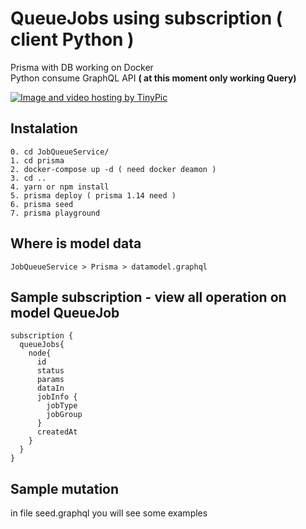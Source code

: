 # QueueJobs using subscription ( client Python )

Prisma with DB working on Docker<br>
Python consume GraphQL API <b>( at this moment only working Query)</b>

<a href="http://pl.tinypic.com?ref=wslgsn" target="_blank"><img src="http://i64.tinypic.com/wslgsn.jpg" border="0" alt="Image and video hosting by TinyPic"></a>

## Instalation

```
0. cd JobQueueService/
1. cd prisma
2. docker-compose up -d ( need docker deamon )
3. cd ..
4. yarn or npm install
5. prisma deploy ( prisma 1.14 need )
6. prisma seed
7. prisma playground
```

## Where is model data

```
JobQueueService > Prisma > datamodel.graphql
```

## Sample subscription - view all operation on model QueueJob

```
subscription {
  queueJobs{
    node{
      id
      status
      params
      dataIn
      jobInfo {
        jobType
        jobGroup
      }
      createdAt
    }
  }
}
```

## Sample mutation

in file seed.graphql you will see some examples
